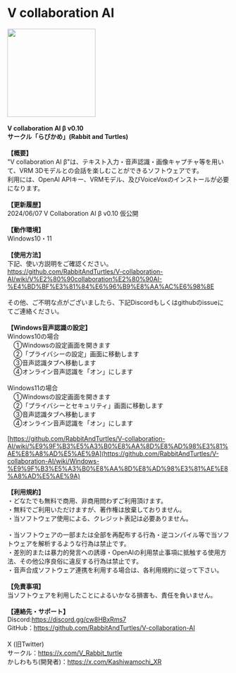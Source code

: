 # V collaboration AI
<img src="https://github.com/RabbitAndTurtles/V-collaboration-AI/assets/52926422/13ed8d4e-eb28-4bb4-bc09-9b34b43ff038" height="200"><br>
<br>
**V collaboration AI β v0.10**<br>
**サークル「らびかめ」(Rabbit and Turtles)**<br>
<br>
**【概要】**<br>
"V collaboration AI β"は、テキスト入力・音声認識・画像キャプチャ等を用いて、VRM 3Dモデルとの会話を楽しむことができるソフトウェアです。<br>
利用には、OpenAI APIキー、VRMモデル、及びVoiceVoxのインストールが必要になります。<br>
<br>
**【更新履歴】**<br>
2024/06/07 V Collaboration AI β v0.10 仮公開<br>
<br>
**【動作環境】**<br>
Windows10・11<br>
<br>
**【使用方法】**<br>
下記、使い方説明をご確認ください。<br>
https://github.com/RabbitAndTurtles/V-collaboration-AI/wiki/V%E2%80%90collaboration%E2%80%90AI-%E4%BD%BF%E3%81%84%E6%96%B9%E8%AA%AC%E6%98%8E<br>
<br>
その他、ご不明な点がございましたら、下記Discordもしくはgithubのissueにてご連絡ください。<br>
<br>
**【Windows音声認識の設定】**<br>
Windows10の場合<br>
　①Windowsの設定画面を開きます<br>
　②「プライバシーの設定」画面に移動します<br>
　③音声認識タブへ移動します<br>
　④オンライン音声認識を「オン」にします<br>
<br>
Windows11の場合<br>
　①Windowsの設定画面を開きます<br>
　②「プライバシーとセキュリティ」画面に移動します<br>
　③音声認識タブへ移動します<br>
　④オンライン音声認識を「オン」にします<br>
<br>
[https://github.com/RabbitAndTurtles/V-collaboration-AI/wiki/%E9%9F%B3%E5%A3%B0%E8%AA%8D%E8%AD%98%E3%81%AE%E8%A8%AD%E5%AE%9A](https://github.com/RabbitAndTurtles/V-collaboration-AI/wiki/Windows-%E9%9F%B3%E5%A3%B0%E8%AA%8D%E8%AD%98%E3%81%AE%E8%A8%AD%E5%AE%9A)<br>
<br>
**【利用規約】**<br>
・どなたでも無料で商用、非商用問わずご利用頂けます。<br>
・無料でご利用いただけますが、著作権は放棄しておりません。<br>
・当ソフトウェア使用による、クレジット表記は必要ありません。<br>
<br>
・当ソフトウェアの一部または全部を再配布する行為・逆コンパイル等で当ソフトウェアを解析するような行為は禁止です。<br>
・差別的または暴力的発言への誘導・OpenAIの利用禁止事項に抵触する使用方法、その他公序良俗に違反する行為は禁止です。<br>
・音声合成ソフトウェア連携を利用する場合は、各利用規約に従って下さい。<br>
<br>
**【免責事項】**<br>
当ソフトウェアを利用したことによるいかなる損害も、責任を負いません。<br>
<br>
**【連絡先・サポート】**<br>
Discord:https://discord.gg/cw8HBxRms7<br>
GitHub：https://github.com/RabbitAndTurtles/V-collaboration-AI<br>
<br>
X (旧Twitter)<br>
サークル：https://x.com/V_Rabbit_turtle<br>
かしわもち(開発者)：https://x.com/Kashiwamochi_XR
